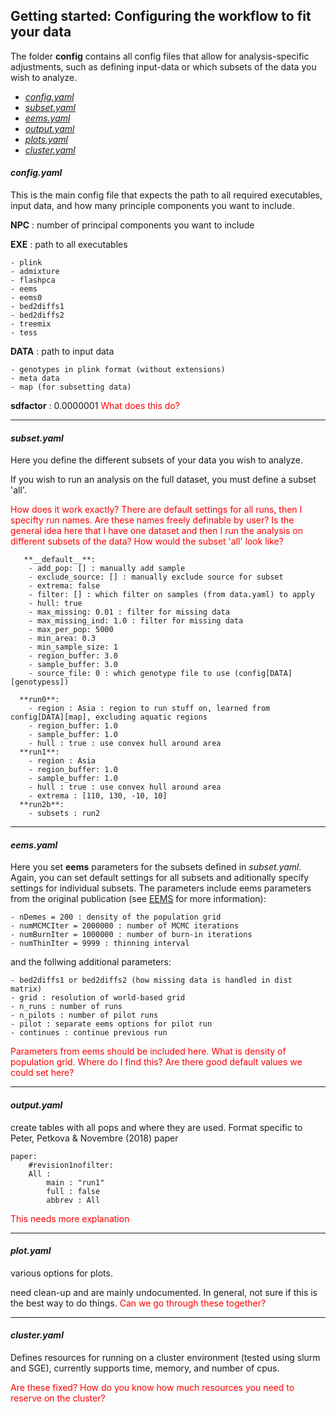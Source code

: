 ## Getting started: Configuring the workflow to fit your data

The folder **config** contains all config files that allow for analysis-specific adjustments, such as defining input-data or which subsets of the data you wish to analyze.

 - [*config.yaml*](#configyaml)
 - [*subset.yaml*](#subsetyaml)
 - [*eems.yaml*](#eemsyaml)
 - [*output.yaml*](#outputyaml)
 - [*plots.yaml*](#plotsyaml)
 - [*cluster.yaml*](#clusteryaml)


#### *config.yaml*

This is the main config file that expects the path to all required executables, input data, and how many principle components you want to include.

**NPC** : number of principal components you want to include


**EXE** : path to all executables

    - plink
    - admixture
    - flashpca
    - eems
    - eems0
    - bed2diffs1
    - bed2diffs2
    - treemix
    - tess


**DATA** : path to input data

    - genotypes in plink format (without extensions)
    - meta data
    - map (for subsetting data)

**sdfactor** : 0.0000001
<font color="red">What does this do?</font>


----

#### *subset.yaml*
Here you define the different subsets of your data you wish to analyze.

If you wish to run an analysis on the full dataset, you must define a subset 'all'.


<font color="red">How does it work exactly? There are default settings for all runs, then I specifty run names. Are these names freely definable by user? Is the general idea here that I have one dataset and then I run the analysis on different subsets of the data? How would the subset 'all' look like?</font>

```
   **__default__**:
    - add_pop: [] : manually add sample
    - exclude_source: [] : manually exclude source for subset
    - extrema: false
    - filter: [] : which filter on samples (from data.yaml) to apply
    - hull: true
    - max_missing: 0.01 : filter for missing data
    - max_missing_ind: 1.0 : filter for missing data
    - max_per_pop: 5000
    - min_area: 0.3
    - min_sample_size: 1
    - region_buffer: 3.0
    - sample_buffer: 3.0
    - source_file: 0 : which genotype file to use (config[DATA][genotypess])

  **run0**:                          
    - region : Asia : region to run stuff on, learned from config[DATA][map], excluding aquatic regions
    - region_buffer: 1.0
    - sample_buffer: 1.0
    - hull : true : use convex hull around area
  **run1**:                          
    - region : Asia
    - region_buffer: 1.0
    - sample_buffer: 1.0
    - hull : true : use convex hull around area
    - extrema : [110, 130, -10, 10]
  **run2b**:                          
    - subsets : run2
```

----

#### *eems.yaml*
Here you set **eems** parameters for the subsets defined in *subset.yaml*. Again, you can set default settings for all subsets and aditionally specify settings for individual subsets. The parameters include eems parameters from the original publication (see [EEMS](http://github.com/dipetkov/eems) for more information):

    - nDemes = 200 : density of the population grid
    - numMCMCIter = 2000000 : number of MCMC iterations
    - numBurnIter = 1000000 : number of burn-in iterations
    - numThinIter = 9999 : thinning interval

and the follwing additional parameters:

    - bed2diffs1 or bed2diffs2 (how missing data is handled in dist matrix)
    - grid : resolution of world-based grid
    - n_runs : number of runs
    - n_pilots : number of pilot runs
    - pilot : separate eems options for pilot run
    - continues : continue previous run


<font color="red">Parameters from eems should be included here. What is density of population grid. Where do I find this? Are there good default values we could set here?</font>


----
#### *output.yaml*
create tables with all pops and where they are used. Format specific to
Peter, Petkova & Novembre (2018) paper

```
paper:
    #revision1nofilter:
    All :
        main : "run1"
        full : false
        abbrev : All
```

<font color="red">This needs more explanation</font>

----
#### *plot.yaml*
various options for plots.

need clean-up and are mainly undocumented. In general, not sure if this is the best way to do things. <font color="red">Can we go through these together?</font>  

----

#### *cluster.yaml*

Defines resources for running on a cluster environment (tested using slurm and
SGE), currently supports time, memory, and number of cpus.

<font color="red">Are these fixed? How do you know how much resources you need to reserve on the cluster?</font>
